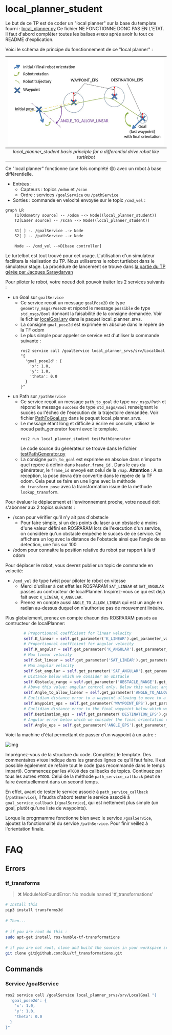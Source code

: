 
# local_planner_student

Le but de ce TP est de coder un "local planner" sur la base du template fourni : [local_planner.py](local_planner_student/local_planner_student/local_planner.py)
Ce fichier NE FONCTIONNE DONC PAS EN L'ETAT. Il faut d'abord compléter toutes les balises `#TODO` après avoir lu tout ce README d'explication.    

Voici le schéma de principe du fonctionnement de ce "local planner" : 

| ![local_planner.jpg](img/local_planner.jpg) |
|:-------:|
| *local_planner_student basic principle for a differential drive robot like turtlebot* |


Ce "local planner" fonctionne (une fois complété :smile:) avec un robot à base différentielle.
- Entrées : 
  - Capteurs : topics `/odom` et `/scan`
  - Ordre : services `/goalService` ou `/pathService` 
- Sorties : commande en velocité envoyée sur le topic `/cmd_vel` :


```mermaid 
graph LR
    T1[Odometry source] -- /odom --> Node((local_planner_student))
    T2[Laser source] -- /scan --> Node((local_planner_student))

    S1[ ] -. /goalService .-> Node
    S2[ ] -. /pathService .-> Node

    Node -- /cmd_vel -->D[base controller]
```

Le turtelbot est tout trouvé pour cet usage. L'utilisation d'un simulateur facilitera la réalisation du TP. Nous utiliserons le robot turtlebot dans le simulateur stage. La procédure de lancement se trouve dans [la partie du TP gérée par Jacques Saraydaryan](https://github.com/jacques-saraydaryan/global_planner_short_path_student)

Pour piloter le robot, votre noeud doit pouvoir traiter les 2 services suivants :
+ un Goal sur `goalService`
  - Ce service recoit un message `goalPose2D` de type `geometry_msgs/Pose2D` et répond le message `possible` de type `std_msgs/Bool` donnant la faisabilité de la consigne demandée.  Voir le fichier [localGoal.srv](local_planner_srvs/srv/LocalGoal.srv) dans le paquet local_planner_srvs.
  - La consigne `goal_pose2d` est exprimée en absolue dans le repère de la TF odom
  - Le plus simple pour appeler ce service est d'utiliser la commande suivante :
    ```{r, engine='bash', count_lines} 
    ros2 service call /goalService local_planner_srvs/srv/LocalGoal "{
      'goal_pose2d': {
        'x': 1.0,
        'y': 1.0,
        'theta': 0.0
      }
    }"
    ```
+ un Path sur `/pathService`
  - Ce service reçoit un message `path_to_goal` de type `nav_msgs/Path` et répond le message `success` de type `std_msgs/Bool` renseignant le succès ou l'échec de l'execution de la trajectoire demandée. Voir fichier [PathToGoal.srv](local_planner_srvs/srv/PathToGoal.srv) dans le paquet local_planner_srvs.
  - Le message étant long et difficile à écrire en console, utilisez le noeud path_generator fourni avec le template. 
      ```{r, engine='bash', count_lines} 
      ros2 run local_planner_student testPathGenerator
      ```
      Le code source du générateur se trouve dans le fichier [testPathGenerator.py](local_planner_raph/local_planner_raph/testPathGenerator.py)
  - La consigne `path_to_goal` est exprimée en absolue dans n'importe quel repère à définir dans `header.frame_id` . Dans le cas du générateur, le `frame_id` envoyé est celui de la `/map`. **Attention** : A sa reception, la pose devra être convertie dans le repère de la TF odom. Cela peut se faire en une ligne avec la méthode `do_transform_pose` avec la transformation issue de la methode `lookup_transform`.

Pour évaluer le déplacement et l'environnement proche, votre noeud doit s'abonner aux 2 topics suivants :
+ /scan pour vérifier qu'il n'y ait pas d'obstacle
  - Pour faire simple, si un des points du laser a un obstacle à moins d'une valeur défini en ROSPARAM lors de l'execution d'un service, on considère qu'un obstacle empêche le succès de ce service. On affichera un log avec la distance de l'obstacle ainsi que l'angle de sa detection, une fois sur 100
+ /odom pour connaitre la position relative du robot par rapport à la tf odom


Pour déplacer le robot, vous devrez publier un topic de commande en velocité:
+ `/cmd_vel` de type twist pour piloter le robot en vitesse
  - Merci d'utiliser à cet effet les ROSPARAM `SAT_LINEAR` et `SAT_ANGULAR` passés au contructeur de localPlanner. Inspirez-vous ce qui est déjà fait avec `K_LINEAR`, `K_ANGULAR`. 
  - Prenez en compte aussi `ANGLE_TO_ALLOW_LINEAR` qui est un angle en radian au-dessus duquel on n'authorise pas de mouvement linéaire.   
  
Plus globalement, prenez en compte chacun des ROSPARAM passés au contructeur de localPlanner:

```python
        # Proportionnal coefficient for linear velocity
        self.K_linear = self.get_parameter('K_LINEAR').get_parameter_value().double_value or 1.0
        # Proportionnal coefficient for angular velocity
        self.K_angular = self.get_parameter('K_ANGULAR').get_parameter_value().double_value or 4.0
        # Max linear velocity
        self.Sat_linear = self.get_parameter('SAT_LINEAR').get_parameter_value().double_value or 2.0
        # Max angular velocity
        self.Sat_angular = self.get_parameter('SAT_ANGULAR').get_parameter_value().double_value or (3.14159265359 / 2.0)  # Approximation of pi
        # Distance below which we consider an obstacle
        self.Obstacle_range = self.get_parameter('OBSTACLE_RANGE').get_parameter_value().double_value or 0.5
        # Above this value: angular control only. Below this value: angular and linear control together
        self.Angle_to_allow_linear = self.get_parameter('ANGLE_TO_ALLOW_LINEAR').get_parameter_value().double_value or 0.2
        # Euclidian distance error to a waypoint allowing to move to a new waypoint
        self.Waypoint_eps = self.get_parameter('WAYPOINT_EPS').get_parameter_value().double_value or 0.16
        # Euclidian distance error to the final waypoint below which we consider the position reached
        self.Destination_eps = self.get_parameter('DESTINATION_EPS').get_parameter_value().double_value or 0.003
        # Angular error below which we consider the final orientation reached
        self.Angle_eps = self.get_parameter('ANGLE_EPS').get_parameter_value().double_value or 0.2
```  
  


<!---
sequenceDiagram
    participant New Goal
    participant Reach in progress
    participant Last  position reached
    participant Last  pose reached
    New Goal->>Reach in progress: 
    Reach in progress->>Reach in progress: 
    Reach in progress->>New Goal:  dist < WAYPOINT_ERROR
    Reach in progress->>Last  position reached:  dist < DESTINATION_ERROR
    Last  position reached->>Last  position reached:  
    Last  position reached->>Last  pose reached:  angle < ANGLE_ERROR
    Last  pose reached->>Last  pose reached : .

-->
  
Voici la machine d'état permettant de passer d'un waypoint à un autre :

![img](img/state_machine.png) 
 


Imprégnez-vous de la structure du code. Complétez le template. Des commentaires `#TODO` indique dans les grandes lignes ce qu'il faut faire. Il est possible également de refaire tout le code (pas recommandé dans le temps imparti).
Commencez par les `#TODO` des callbacks de topics. Continuez par tous les autres `#TODO`. Celui de la méthode `path_service_callback` peut se faire éventuellement dans un second temps.

En effet, avant de tester le service associé à `path_service_callback` (`/pathService`), il faudra d'abord tester le service associé à `goal_service_callback` (`/goalService`), qui est nettement plus simple (un goal, plutôt qu'une liste de waypoints).

Lorque le progrmamme fonctionne bien avec le service `/goalService`, ajoutez la fonctionnalité du service `/pathService`. Pour finir veillez à l'orientation finale.




# FAQ

## Errors

### tf_transforms

> :x: ModuleNotFoundError: No module named 'tf_transformations'
```bash
# Install this 
pip3 install transforms3d

# Then...

# if you are root do this :
sudo apt-get install ros-humble-tf-transformations

# if you are not root, clone and build the sources in your workspace src folder :
git clone git@github.com:DLu/tf_transformations.git
```



## Commands

### Service /goalService

```bash
ros2 service call /goalService local_planner_srvs/srv/LocalGoal "{
  'goal_pose2d': {
    'x': 1.0,
    'y': 1.0,
    'theta': 0.0
  }
}"
```
